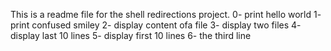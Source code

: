 This is a readme file for the shell redirections project.
0- print hello world
1- print confused smiley
2- display content ofa file
3- display two files
4- display last 10 lines
5- display first 10 lines
6- the third line
